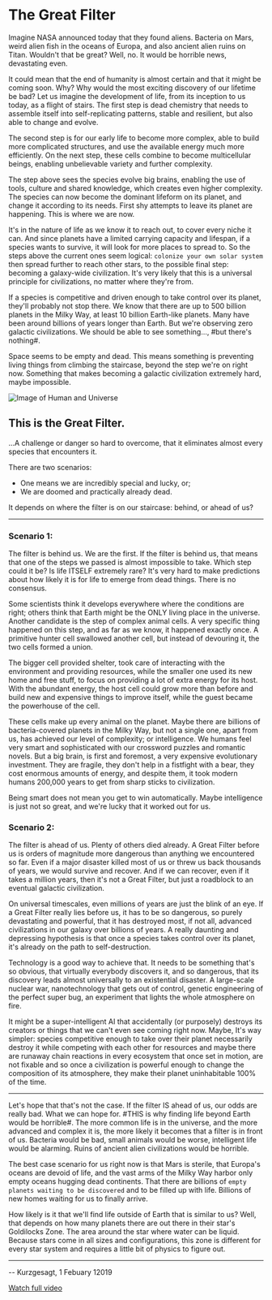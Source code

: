 # The Great Filter

Imagine NASA announced today that they found aliens. Bacteria on Mars, weird alien fish in the oceans of Europa, and also ancient alien ruins on Titan. Wouldn't that be great? Well, no. It would be horrible news, devastating even.

It could mean that the end of humanity is almost certain and that it might be coming soon. Why? Why would the most exciting discovery of our lifetime be bad? Let us imagine the development of life, from its inception to us today, as a flight of stairs.  The first step is dead chemistry that needs to assemble itself into self-replicating patterns, stable and resilient, but also able to change and evolve. 

The second step is for our early life to become more complex, able to build more complicated structures, and use the available energy much more efficiently.  On the next step, these cells combine to become multicellular beings, enabling unbelievable variety and further complexity.

The step above sees the species evolve big brains, enabling the use of tools, culture and shared knowledge, which creates even higher complexity.  The species can now become the dominant lifeform on its planet, and change it according to its needs.  First shy attempts to leave its planet are happening. This is where we are now.

It's in the nature of life as we know it to reach out, to cover every niche it can. And since planets have a limited carrying capacity and lifespan, if a species wants to survive, it will look for more places to spread to. So the steps above the current ones seem logical: `colonize your own solar system` then spread further to reach other stars, to the possible final step: becoming a galaxy-wide civilization. It's very likely that this is a universal principle for civilizations, no matter where they're from.

If a species is competitive and driven enough to take control over its planet, they'll probably not stop there. We know that there are up to 500 billion planets in the Milky Way, at least 10 billion Earth-like planets. Many have been around billions of years longer than Earth. But we're observing zero galactic civilizations. We should be able to see something..., #but there's nothing#.

Space seems to be empty and dead. This means something is preventing living things from climbing the staircase, beyond the step we're on right now. Something that makes becoming a galactic civilization extremely hard, maybe impossible. 

![Image of Human and Universe](https://images.unsplash.com/photo-1444703686981-a3abbc4d4fe3?ixlib=rb-1.2.1&ixid=eyJhcHBfaWQiOjEyMDd9&w=1000&q=80)

## This is the Great Filter.

...A challenge or danger so hard to overcome, that it eliminates almost every species that encounters it.

There are two scenarios:

- One means we are incredibly special and lucky, or;
- We are doomed and practically already dead.

It depends on where the filter is on our staircase: behind, or ahead of us?  

------------------------

### Scenario 1:

The filter is behind us. We are the first. If the filter is behind us, that means that one of the steps we passed is almost impossible to take. Which step could it be? Is life ITSELF extremely rare? It's very hard to make predictions about how likely it is for life to emerge from dead things. There is no consensus.

Some scientists think it develops everywhere where the conditions are right; others think that Earth might be the ONLY living place in the universe. Another candidate is the step of complex animal cells. A very specific thing happened on this step, and as far as we know, it happened exactly once. A primitive hunter cell swallowed another cell, but instead of devouring it, the two cells formed a union.

The bigger cell provided shelter, took care of interacting with the environment and providing resources, while the smaller one used its new home and free stuff, to focus on providing a lot of extra energy for its host. With the abundant energy, the host cell could grow more than before and build new and expensive things to improve itself, while the guest became the powerhouse of the cell.

These cells make up every animal on the planet. Maybe there are billions of bacteria-covered planets in the Milky Way, but not a single one, apart from us, has achieved our level of complexity; or intelligence. We humans feel very smart and sophisticated with our crossword puzzles and romantic novels. But a big brain, is first and foremost, a very expensive evolutionary investment. They are fragile, they don't help in a fistfight with a bear, they cost enormous amounts of energy, and despite them, it took modern humans 200,000 years to get from sharp sticks to civilization.

Being smart does not mean you get to win automatically. Maybe intelligence is just not so great, and we're lucky that it worked out for us.

### Scenario 2:

The filter is ahead of us. Plenty of others died already. A Great Filter before us is orders of magnitude more dangerous than anything we encountered so far. Even if a major disaster killed most of us or threw us back thousands of years, we would survive and recover. And if we can recover, even if it takes a million years, then it's not a Great Filter, but just a roadblock to an eventual galactic civilization.  

On universal timescales, even millions of years are just the blink of an eye. If a Great Filter really lies before us, it has to be so dangerous, so purely devastating and powerful, that it has destroyed most, if not all, advanced civilizations in our galaxy over billions of years. A really daunting and depressing hypothesis is that once a species takes control over its planet, it's already on the path to self-destruction.

Technology is a good way to achieve that. It needs to be something that's so obvious, that virtually everybody discovers it, and so dangerous, that its discovery leads almost universally to an existential disaster. A large-scale nuclear war, nanotechnology that gets out of control, genetic engineering of the perfect super bug, an experiment that lights the whole atmosphere on fire.

It might be a super-intelligent AI that accidentally (or purposely) destroys its creators or things that we can't even see coming right now. Maybe, It's way simpler: species competitive enough to take over their planet necessarily destroy it while competing with each other for resources and maybe there are runaway chain reactions in every ecosystem that once set in motion, are not fixable and so once a civilization is powerful enough to change the composition of its atmosphere, they make their planet uninhabitable 100% of the time.

-------------------------

Let's hope that that's not the case. If the filter IS ahead of us, our odds are really bad. What we can hope for. #THIS is why finding life beyond Earth would be horrible#. The more common life is in the universe, and the more advanced and complex it is, 
the more likely it becomes that a filter is in front of us. Bacteria would be bad, small animals would be worse, intelligent life would be alarming. Ruins of ancient alien civilizations would be horrible.

The best case scenario for us right now is that Mars is sterile, that Europa's oceans are devoid of life, and the vast arms of the Milky Way harbor only empty oceans hugging dead continents. That there are billions of `empty planets waiting to be discovered` and to be filled up with life. Billions of new homes waiting for us to finally arrive.

How likely is it that we'll find life outside of Earth that is similar to us? Well, that depends on how many planets there are out there in their star's Goldilocks Zone. The area around the star where water can be liquid. Because stars come in all sizes and configurations, this zone is different for every star system and requires a little bit of physics to figure out.

------------------------

-- Kurzgesagt, 1 Febuary 12019


[Watch full video](https://www.youtube.com/watch?v=UjtOGPJ0URM)
